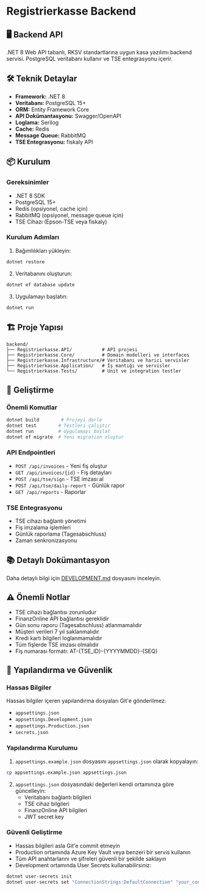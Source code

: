 # Registrierkasse Backend

## 🖥️ Backend API
.NET 8 Web API tabanlı, RKSV standartlarına uygun kasa yazılımı backend servisi. PostgreSQL veritabanı kullanır ve TSE entegrasyonu içerir.

## 🛠️ Teknik Detaylar
- **Framework:** .NET 8
- **Veritabanı:** PostgreSQL 15+
- **ORM:** Entity Framework Core
- **API Dokümantasyonu:** Swagger/OpenAPI
- **Loglama:** Serilog
- **Cache:** Redis
- **Message Queue:** RabbitMQ
- **TSE Entegrasyonu:** fiskaly API

## 📦 Kurulum

### Gereksinimler
- .NET 8 SDK
- PostgreSQL 15+
- Redis (opsiyonel, cache için)
- RabbitMQ (opsiyonel, message queue için)
- TSE Cihazı (Epson-TSE veya fiskaly)

### Kurulum Adımları
1. Bağımlılıkları yükleyin:
```bash
dotnet restore
```

2. Veritabanını oluşturun:
```bash
dotnet ef database update
```

3. Uygulamayı başlatın:
```bash
dotnet run
```

## 🏗️ Proje Yapısı
```
backend/
├── Registrierkasse.API/           # API projesi
├── Registrierkasse.Core/          # Domain modelleri ve interfaces
├── Registrierkasse.Infrastructure/# Veritabanı ve harici servisler
├── Registrierkasse.Application/   # İş mantığı ve servisler
└── Registrierkasse.Tests/         # Unit ve integration testler
```

## 🔧 Geliştirme

### Önemli Komutlar
```bash
dotnet build        # Projeyi derle
dotnet test        # Testleri çalıştır
dotnet run         # Uygulamayı başlat
dotnet ef migrate  # Yeni migration oluştur
```

### API Endpointleri
- `POST /api/invoices` - Yeni fiş oluştur
- `GET /api/invoices/{id}` - Fiş detayları
- `POST /api/tse/sign` - TSE imzası al
- `POST /api/tse/daily-report` - Günlük rapor
- `GET /api/reports` - Raporlar

### TSE Entegrasyonu
- TSE cihazı bağlantı yönetimi
- Fiş imzalama işlemleri
- Günlük raporlama (Tagesabschluss)
- Zaman senkronizasyonu

## 📚 Detaylı Dokümantasyon
Daha detaylı bilgi için [DEVELOPMENT.md](DEVELOPMENT.md) dosyasını inceleyin.

## ⚠️ Önemli Notlar
- TSE cihazı bağlantısı zorunludur
- FinanzOnline API bağlantısı gereklidir
- Gün sonu raporu (Tagesabschluss) atlanmamalıdır
- Müşteri verileri 7 yıl saklanmalıdır
- Kredi kartı bilgileri loglanmamalıdır
- Tüm fişlerde TSE imzası olmalıdır
- Fiş numarası formatı: AT-{TSE_ID}-{YYYYMMDD}-{SEQ}

## 🔐 Yapılandırma ve Güvenlik

### Hassas Bilgiler
Hassas bilgiler içeren yapılandırma dosyaları Git'e gönderilmez:
- `appsettings.json`
- `appsettings.Development.json`
- `appsettings.Production.json`
- `secrets.json`

### Yapılandırma Kurulumu
1. `appsettings.example.json` dosyasını `appsettings.json` olarak kopyalayın:
```bash
cp appsettings.example.json appsettings.json
```

2. `appsettings.json` dosyasındaki değerleri kendi ortamınıza göre güncelleyin:
   - Veritabanı bağlantı bilgileri
   - TSE cihaz bilgileri
   - FinanzOnline API bilgileri
   - JWT secret key

### Güvenli Geliştirme
- Hassas bilgileri asla Git'e commit etmeyin
- Production ortamında Azure Key Vault veya benzeri bir servis kullanın
- Tüm API anahtarlarını ve şifreleri güvenli bir şekilde saklayın
- Development ortamında User Secrets kullanabilirsiniz:
```bash
dotnet user-secrets init
dotnet user-secrets set "ConnectionStrings:DefaultConnection" "your_connection_string"
``` 